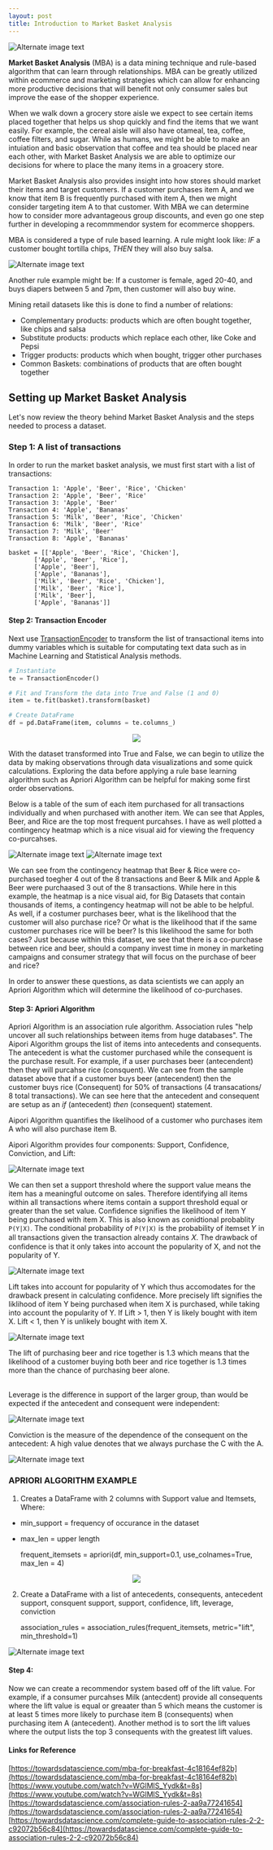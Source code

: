 ```yaml
---
layout: post
title: Introduction to Market Basket Analysis
---
```

![Alternate image text](/images/Intro_MBA/header_image.jpg)

**Market Basket Analysis** (MBA) is a data mining technique and rule-based algorithm that can learn through relationships.  MBA can be greatly utilized within ecommerce and marketing strategies which can allow for enhancing more productive decisions that will benefit not only consumer sales but improve the ease of the shopper experience. 

When we walk down a grocery store aisle we expect to see certain items placed together that helps us shop quickly and find the items that we want easily. For example, the cereal aisle will also have otameal, tea, coffee, coffee filters, and sugar. While as humans, we might be able to make an intuiation and basic observation that coffee and tea should be placed near each other, with Market Basket Analysis we are able to optimize our decisions for where to place the many items in a groacery store. 

Market Basket Analysis also provides insight into how stores should market their items and target customers. If a customer purchases item A, and we know that item B is frequently purchased with item A, then we might consider targeting item A to that customer. With MBA we can determine how to consider more advantageous group discounts, and even go one step further in developing a recommmendor system for ecommerce shoppers.

MBA is considered a type of rule based learning. A rule might look like: *IF* a customer bought tortilla chips, *THEN* they will also buy salsa.

![Alternate image text](/images/Intro_MBA/chips_salsa.png)


Another rule example might be: If a customer is female, aged 20-40, and buys diapers between 5 and 7pm, then customer will also buy wine.

Mining retail datasets like this is done to find a number of relations:
- Complementary products: products which are often bought together, like chips and salsa
- Substitute products: products which replace each other, like Coke and Pepsi
- Trigger products: products which when bought, trigger other purchases
- Common Baskets: combinations of products that are often bought together

## Setting up Market Basket Analysis
Let's now review the theory behind Market Basket Analysis and the steps needed to process a dataset.

### Step 1: A list of transactions

In order to run the market basket analysis, we must first start with a list of transactions: 
    
    Transaction 1: 'Apple', 'Beer', 'Rice', 'Chicken'
    Transaction 2: 'Apple', 'Beer', 'Rice' 
    Transaction 3: 'Apple', 'Beer'
    Transaction 4: 'Apple', 'Bananas'
    Transaction 5: 'Milk', 'Beer', 'Rice', 'Chicken'
    Transaction 6: 'Milk', 'Beer', 'Rice'
    Transaction 7: 'Milk', 'Beer'
    Transaction 8: 'Apple', 'Bananas'

    basket = [['Apple', 'Beer', 'Rice', 'Chicken'], 
           ['Apple', 'Beer', 'Rice'], 
           ['Apple', 'Beer'], 
           ['Apple', 'Bananas'], 
           ['Milk', 'Beer', 'Rice', 'Chicken'], 
           ['Milk', 'Beer', 'Rice'], 
           ['Milk', 'Beer'], 
           ['Apple', 'Bananas']]
 
#### Step 2: Transaction Encoder

Next use [TransactionEncoder](http://rasbt.github.io/mlxtend/user_guide/preprocessing/TransactionEncoder/) to transform the list of transactional items into dummy variables which is suitable for computating text data such as in Machine Learning and Statistical Analysis methods.

```python
# Instantiate
te = TransactionEncoder()

# Fit and Transform the data into True and False (1 and 0)
item = te.fit(basket).transform(basket)

# Create DataFrame
df = pd.DataFrame(item, columns = te.columns_)
```

<p align="center">
    <img src="/images/Intro_MBA/dummytable.png"/>
</p>

With the dataset transformed into True and False, we can begin to utilize the data by making observations through data visualizations and some quick calculations. Exploring the data before applying a rule base learning algorithm such as Apriori Algorithm can be helpful for making some first order observations.

Below is a table of the sum of each item purchased for all transactions individually and when purchased with another item. We can see that Apples, Beer, and Rice are the top most frequent purcahses. I have as well plotted a contingency heatmap which is a nice visual aid for viewing the frequency co-purcahses. 

![Alternate image text](/images/Intro_MBA/df2.png) 
![Alternate image text](/images/Intro_MBA/correlation.png)

We can see from the contingency heatmap that Beer & Rice were co-purchased toegher 4 out of the 8 transactions and Beer & Milk and Apple & Beer were purchaased 3 out of the 8 transactions. While here in this example, the heatmap is a nice visual aid, for Big Datasets that contain thousands of items, a contingency heatmap will not be able to be helpful. As well, if a costumer purchases beer, what is the likelihood that the customer will also purchase rice? Or what is the likelihood that if the same customer purchases rice will be beer? Is this likelihood the same for both cases? Just because within this dataset, we see that there is a co-purchase between rice and beer, should a company invest time in money in marketing campaigns and consumer strategy that will focus on the purchase of beer and rice? 

In order to answer these questions, as data scientists we can apply an Apriori Algorithm which will determine the likelihood of co-purchases.

#### Step 3: Apriori Algorithm

Apriori Algorithm is an association rule algorithm. Association rules "help uncover all such relationships between items from huge databases". The Aipori Algorithm groups the list of items into antecedents and consequents. The antecedent is what the customer purchased while the consequent is the purchase result. For example, if a user purchases  beer (antecendent) then they will purcahse rice (consquent). We can see from the sample dataset above that if a customer buys beer (antecendent) then the customer buys rice (Consequent) for 50% of transactions (4 transacations/ 8 total transactions). We can see here that the antecedent and consequent are setup as an *if* (antecedent) *then* (consequent) statement.

Aipori Algorithm quantifies the likelihood of a customer who purchases item A who will also purchase item B.

Aipori Algorithm provides four components: Support, Confidence, Conviction, and Lift:

![Alternate image text](/images/Intro_MBA/support.png)

We can then set a support threshold where the support value means the item has a meaningful outcome on sales. Therefore identifying all items within all transactions where items contain a support threshold equal or greater than the set value. Confidence signifies the likelihood of item Y being purchased with item X. This is also known as conidtional probablity  ``` P(Y|X)```. The conditional probability of ```P(Y|X)``` is the probability of itemset 𝑌 in all transactions given the transaction already contains 𝑋. The drawback of confidence is that it only takes into account the popularity of X, and not the popularity of Y.

![Alternate image text](/images/Intro_MBA/confidence.png)

Lift takes into account for popularity of Y which thus accomodates for the drawback present in calculating confidence. More precisely lift signifies the liklihood of item Y being purchased when item X is purchased, while taking into account the popularity of Y. If Lift > 1, then Y is likely bought with item X. Lift < 1, then Y is unlikely bought with item X.

![Alternate image text](/images/Intro_MBA/lift.png)

The lift of purchasing beer and rice together is 1.3 which means that the likelihood of a customer buying both beer and rice together is 1.3 times more than the chance of purchasing beer alone.<br/><br/>

Leverage is the difference in support of the larger group, than would be expected if the antecedent and consequent were independent: <br/>

![Alternate image text](/images/Intro_MBA/leverage.png)

Conviction is the measure of the dependence of the consequent on the antecedent: A high value denotes that we always purchase the C with the A. <br/>

![Alternate image text](/images/Intro_MBA/conviction.png)

### APRIORI ALGORITHM EXAMPLE

1. Creates a DataFrame with 2 columns with Support value and Itemsets, Where: 

- min_support = frequency of occurance in the dataset
- max_len = upper length 
    
    frequent_itemsets = apriori(df, min_support=0.1, use_colnames=True, max_len = 4)


<p align="center">
    <img src="/images/Intro_MBA/apriori.png"/>
</p>


2. Create a DataFrame with a list of antecedents, consequents, antecedent support, consquent support, support, confidence, lift, leverage, conviction
    
    association_rules = association_rules(frequent_itemsets, metric="lift", min_threshold=1)

![Alternate image text](/images/Intro_MBA/association_rule.png)


#### Step 4: 
Now we can create a recommendor system based off of the lift value. For example, if a consumer purcahses Milk (antecdent) provide all consequents where the lift value is equal or greaater than 5 which means the customer is at least 5 times more likely to purchase item B (consequents) when purchasing item A (antecedent). Another method is to sort the lift values where the output lists the top 3 consequents with the greatest lift values.




#### Links for Reference
[https://towardsdatascience.com/mba-for-breakfast-4c18164ef82b](https://towardsdatascience.com/mba-for-breakfast-4c18164ef82b)
[https://www.youtube.com/watch?v=WGlMlS_Yydk&t=8s](https://www.youtube.com/watch?v=WGlMlS_Yydk&t=8s)
[https://towardsdatascience.com/association-rules-2-aa9a77241654](https://towardsdatascience.com/association-rules-2-aa9a77241654)
[https://towardsdatascience.com/complete-guide-to-association-rules-2-2-c92072b56c84](https://towardsdatascience.com/complete-guide-to-association-rules-2-2-c92072b56c84)

